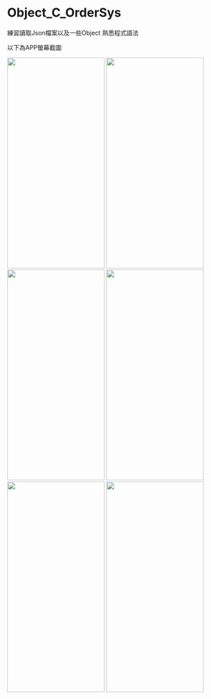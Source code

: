 # Object_C_OrderSys
<p>練習讀取Json檔案以及一些Object 熟悉程式語法</P>
<p>以下為APP螢幕截圖</p>

<div class="row">
  <img width="225" height="487" src="https://user-images.githubusercontent.com/31684311/109460593-cb0bcd80-7a9b-11eb-9ebd-8cf4743f92bb.png"/>
  <img width="225" height="487" src="https://user-images.githubusercontent.com/31684311/109460597-cc3cfa80-7a9b-11eb-99e6-8bb7cea67624.png"/>
  <img width="225" height="487" src="https://user-images.githubusercontent.com/31684311/109460600-cd6e2780-7a9b-11eb-996f-5761e2a6c084.png"/>
  <img width="225" height="487" src="https://user-images.githubusercontent.com/31684311/109460603-cf37eb00-7a9b-11eb-8c0a-d1e156933095.png"/>
  <img width="225" height="487" src="https://user-images.githubusercontent.com/31684311/109460605-cfd08180-7a9b-11eb-868c-471c9b33eb6f.png"/>
  <img width="225" height="487" src="https://user-images.githubusercontent.com/31684311/109460609-d19a4500-7a9b-11eb-84de-aa1f33dcfb87.png"/>
</div>

